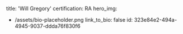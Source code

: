 title: 'Will Gregory'
certification: RA
hero_img:
  - /assets/bio-placeholder.png
link_to_bio: false
id: 323e84e2-494a-4945-9037-ddda76f830f6
